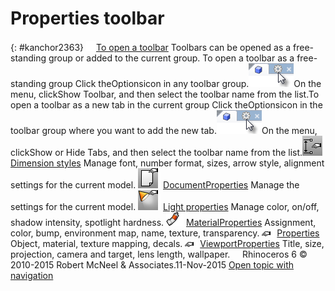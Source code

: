 ---
---


# Properties toolbar
{: #kanchor2363}
 [![images/transparent.gif](images/transparent.gif)To open a toolbar](javascript:void(0);) Toolbars can be opened as a free-standing group or added to the current group.
To open a toolbar as a free-standing group
Click theOptionsicon in any toolbar group.![images/toolbar-howtoopen.png](images/toolbar-howtoopen.png)On the menu, clickShow Toolbar, and then select the toolbar name from the list.To open a toolbar as a new tab in the current group
Click theOptionsicon in the toolbar group where you want to add the new tab.![images/toolbar-howtoopen.png](images/toolbar-howtoopen.png)On the menu, clickShow or Hide Tabs, and then select the toolbar name from the list.![images/docprops-dimension-styles.png](images/docprops-dimension-styles.png) [Dimension styles](dimensions.html) 
Manage font, number format, sizes, arrow style, alignment settings for the current model.
![images/documentproperties.png](images/documentproperties.png) [DocumentProperties](documentproperties.html) 
Manage the settings for the current model.
![images/light-properties.png](images/light-properties.png) [Light properties](light.html) 
Manage color, on/off, shadow intensity, spotlight hardness.
![images/materialproperties.png](images/materialproperties.png) [MaterialProperties](material.html) 
Assignment, color, bump, environment map, name, texture, transparency.
![images/properties.png](images/properties.png) [Properties](properties.html) 
Object, material, texture mapping, decals.
![images/properties.png](images/properties.png) [ViewportProperties](viewport.html) 
Title, size, projection, camera and target, lens length, wallpaper.
&#160;
&#160;
Rhinoceros 6 © 2010-2015 Robert McNeel &amp; Associates.11-Nov-2015
 [Open topic with navigation](properties-toolbar.html) 

